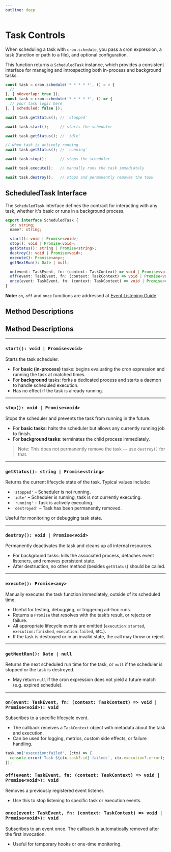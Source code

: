 ```yaml
---
outline: deep
---
```


# Task Controls
When scheduling a task with `cron.schedule`, you pass a cron expression, a task (function or path to a file), and optional configuration.

This function returns a `ScheduledTask` instance, which provides a consistent interface for managing and introspecting both in-process and background tasks.

```js
const task = cron.schedule('* * * * *', () = > {
  //
}, { nOoverlap: true });
const task = cron.schedule('* * * * *', () => {
  // your task logic here
}, { scheduled: false });

await task.getStatus(); // 'stopped'

await task.start();     // starts the scheduler

await task.getStatus(); // 'idle'

// when task is actively running
await task.getStatus(); // 'running'

await task.stop();      // stops the scheduler

await task.execute();   // manually runs the task immediately

await task.destroy();   // stops and permanently removes the task
```

## ScheduledTask Interface
The `ScheduledTask` interface defines the contract for interacting with any task, whether it's basic or runs in a background process.

```ts
export interface ScheduledTask {
  id: string;
  name?: string;

  start(): void | Promise<void>;
  stop(): void | Promise<void>;
  getStatus(): string | Promise<string>;
  destroy(): void | Promise<void>;
  execute(): Promise<any>;
  getNextRun(): Date | null;

  on(event: TaskEvent, fn: (context: TaskContext) => void | Promise<void>): void;
  off(event: TaskEvent, fn: (context: TaskContext) => void | Promise<void>): void;
  once(event: TaskEvent, fn: (context: TaskContext) => void | Promise<void>): void;
}
```

**Note:** `on`, `off` and `once` functions are addressed at [Event Listening Guide](/event-listening)

## Method Descriptions

## Method Descriptions

---

### `start(): void | Promise<void>`

Starts the task scheduler.

- For **basic (in-process)** tasks: begins evaluating the cron expression and running the task at matched times.
- For **background** tasks: forks a dedicated process and starts a daemon to handle scheduled execution.
- Has no effect if the task is already running.

---

### `stop(): void | Promise<void>`

Stops the scheduler and prevents the task from running in the future.

- For **basic tasks**: halts the scheduler but allows any currently running job to finish.
- For **background tasks**: terminates the child process immediately.

> Note: This does not permanently remove the task — use `destroy()` for that.

---

### `getStatus(): string | Promise<string>`

Returns the current lifecycle state of the task. Typical values include:

- `'stopped'` – Scheduler is not running.
- `'idle'` – Scheduler is running, task is not currently executing.
- `'running'` – Task is actively executing.
- `'destroyed'` – Task has been permanently removed.

Useful for monitoring or debugging task state.

---

### `destroy(): void | Promise<void>`

Permanently deactivates the task and cleans up all internal resources.

- For background tasks: kills the associated process, detaches event listeners, and removes persistent state.
- After destruction, no other method (besides `getStatus`) should be called.

---

### `execute(): Promise<any>`

Manually executes the task function immediately, outside of its scheduled time.

- Useful for testing, debugging, or triggering ad-hoc runs.
- Returns a `Promise` that resolves with the task’s result, or rejects on failure.
- All appropriate lifecycle events are emitted (`execution:started`, `execution:finished`, `execution:failed`, etc.).
- If the task is destroyed or in an invalid state, the call may throw or reject.

---

### `getNextRun(): Date | null`

Returns the next scheduled run time for the task, or `null` if the scheduler is stopped or the task is destroyed.

- May return `null` if the cron expression does not yield a future match (e.g. expired schedule).

---

### `on(event: TaskEvent, fn: (context: TaskContext) => void | Promise<void>): void`

Subscribes to a specific lifecycle event.

- The callback receives a `TaskContext` object with metadata about the task and execution.
- Can be used for logging, metrics, custom side effects, or failure handling.

```ts
task.on('execution:failed', (ctx) => {
  console.error(`Task ${ctx.task?.id} failed:`, ctx.execution?.error);
});
```

### `off(event: TaskEvent, fn: (context: TaskContext) => void | Promise<void>): void`

Removes a previously registered event listener.
 - Use this to stop listening to specific task or execution events.

### `once(event: TaskEvent, fn: (context: TaskContext) => void | Promise<void>): void`
Subscribes to an event once. The callback is automatically removed after the first invocation.
 - Useful for temporary hooks or one-time monitoring.